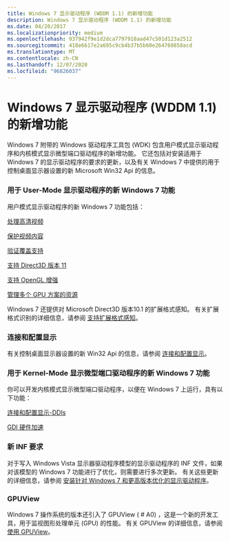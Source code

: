 ```yaml
---
title: Windows 7 显示驱动程序 (WDDM 1.1) 的新增功能
description: Windows 7 显示驱动程序 (WDDM 1.1) 的新增功能
ms.date: 04/20/2017
ms.localizationpriority: medium
ms.openlocfilehash: 937942f9e1d2dca7797918aad47c501d123a2512
ms.sourcegitcommit: 418e6617e2a695c9cb4b37b5b60e264760858acd
ms.translationtype: MT
ms.contentlocale: zh-CN
ms.lasthandoff: 12/07/2020
ms.locfileid: "96826037"
---
```

# <a name="whats-new-for-windows-7-display-drivers-wddm-11"></a>Windows 7 显示驱动程序 (WDDM 1.1) 的新增功能


Windows 7 附带的 Windows 驱动程序工具包 (WDK) 包含用户模式显示驱动程序和内核模式显示微型端口驱动程序的新增功能。 它还包括对安装适用于 Windows 7 的显示驱动程序的要求的更新，以及有关 Windows 7 中提供的用于控制桌面显示器设置的新 Microsoft Win32 Api 的信息。

### <a name="span-idnew_windows_7_features_for_user_mode_display_driversspanspan-idnew_windows_7_features_for_user_mode_display_driversspannew-windows-7-features-for-user-mode-display-drivers"></a><span id="new_windows_7_features_for_user_mode_display_drivers"></span><span id="NEW_WINDOWS_7_FEATURES_FOR_USER_MODE_DISPLAY_DRIVERS"></span>用于 User-Mode 显示驱动程序的新 Windows 7 功能

用户模式显示驱动程序的新 Windows 7 功能包括：

[处理高清视频](processing-high-definition-video.md)

[保护视频内容](protecting-video-content.md)

[验证覆盖支持](verifying-overlay-support.md)

[支持 Direct3D 版本 11](supporting-direct3d-version-11.md)

[支持 OpenGL 增强](supporting-opengl-enhancements.md)

[管理多个 GPU 方案的资源](managing-resources-for-multiple-gpu-scenarios.md)

Windows 7 还提供对 Microsoft Direct3D 版本10.1 的扩展格式感知。 有关扩展格式识别的详细信息，请参阅 [支持扩展格式感知](supporting-extended-format-awareness.md)。

### <a name="span-idconnecting_and_configuring_displaysspanspan-idconnecting_and_configuring_displaysspanconnecting-and-configuring-displays"></a><span id="connecting_and_configuring_displays"></span><span id="CONNECTING_AND_CONFIGURING_DISPLAYS"></span>连接和配置显示

有关控制桌面显示器设置的新 Win32 Api 的信息，请参阅 [连接和配置显示](connecting-and-configuring-displays.md)。

### <a name="span-idnew_windows_7_features_for_kernel_mode_display_miniport_driversspanspan-idnew_windows_7_features_for_kernel_mode_display_miniport_driversspannew-windows-7-features-for-kernel-mode-display-miniport-drivers"></a><span id="new_windows_7_features_for_kernel_mode_display_miniport_drivers"></span><span id="NEW_WINDOWS_7_FEATURES_FOR_KERNEL_MODE_DISPLAY_MINIPORT_DRIVERS"></span>用于 Kernel-Mode 显示微型端口驱动程序的新 Windows 7 功能

你可以开发内核模式显示微型端口驱动程序，以便在 Windows 7 上运行，具有以下功能：

[连接和配置显示-DDIs](ccd-ddis.md)

[GDI 硬件加速](gdi-hardware-acceleration.md)

### <a name="span-idnew_inf_requirementsspanspan-idnew_inf_requirementsspannew-inf-requirements"></a><span id="new_inf_requirements"></span><span id="NEW_INF_REQUIREMENTS"></span>新 INF 要求

对于写入 Windows Vista 显示器驱动程序模型的显示驱动程序的 INF 文件，如果对该模型的 Windows 7 功能进行了优化，则需要进行多次更新。 有关这些更新的详细信息，请参阅 [安装针对 Windows 7 和更高版本优化的显示驱动程序](installing-display-drivers-optimized-for-windows-7-and-later.md)。

### <a name="span-idgpuviewspanspan-idgpuviewspangpuview"></a><span id="gpuview"></span><span id="GPUVIEW"></span>GPUView

Windows 7 操作系统的版本还引入了 GPUView ( # A0) ，这是一个新的开发工具，用于监视图形处理单元 (GPU) 的性能。 有关 GPUView 的详细信息，请参阅 [使用 GPUView](using-gpuview.md)。

 

 





